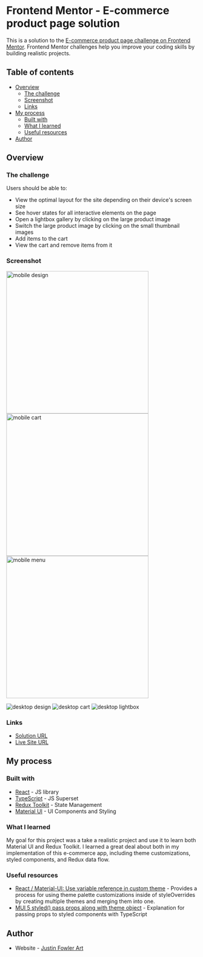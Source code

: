 # Frontend Mentor - E-commerce product page solution

This is a solution to the [E-commerce product page challenge on Frontend Mentor](https://www.frontendmentor.io/challenges/ecommerce-product-page-UPsZ9MJp6). Frontend Mentor challenges help you improve your coding skills by building realistic projects.

## Table of contents

- [Overview](#overview)
  - [The challenge](#the-challenge)
  - [Screenshot](#screenshot)
  - [Links](#links)
- [My process](#my-process)
  - [Built with](#built-with)
  - [What I learned](#what-i-learned)
  - [Useful resources](#useful-resources)
- [Author](#author)

## Overview

### The challenge

Users should be able to:

- View the optimal layout for the site depending on their device's screen size
- See hover states for all interactive elements on the page
- Open a lightbox gallery by clicking on the large product image
- Switch the large product image by clicking on the small thumbnail images
- Add items to the cart
- View the cart and remove items from it

### Screenshot

<img src="./client/src/design/final-mobile.png" alt="mobile design" width="375"/>
<img src="./client/src/design/final-mobile-cart.png" alt="mobile cart" width="375"/>
<img src="./client/src/design/final-mobile-menu.png" alt="mobile menu" width="375"/>

![desktop design](./client/src/design/final-desktop.png)
![desktop cart](./client/src/design/final-desktop-cart.png)
![desktop lightbox](./client/src/design/final-desktop-lightbox.png)

### Links
- [Solution URL](https://www.frontendmentor.io/solutions/ecommerce-page-with-react-redux-toolkit-typescript-and-material-ui-WXn66pQmz-)
- [Live Site URL](https://ecommerce-page.justinfowlerart.com/)

## My process

### Built with

- [React](https://reactjs.org/) - JS library
- [TypeScript](https://www.typescriptlang.org/) - JS Superset
- [Redux Toolkit](https://redux-toolkit.js.org/) - State Management
- [Material UI](https://mui.com/) - UI Components and Styling

### What I learned

My goal for this project was a take a realistic project and use it to learn both Material UI and Redux Toolkit. I learned a great deal about both in my implementation of this e-commerce app, including theme customizations, styled components, and Redux data flow.

### Useful resources

- [React / Material-UI: Use variable reference in custom theme](https://stackoverflow.com/a/69296034) - Provides a process for using theme palette customizations inside of styleOverrides by creating multiple themes and merging them into one.
- [MUI 5 styled() pass props along with theme object](https://github.com/mui/material-ui/issues/29207#issuecomment-949283534) - Explanation for passing props to styled components with TypeScript 

## Author

- Website - [Justin Fowler Art](https://www.justinfowlerart.com)